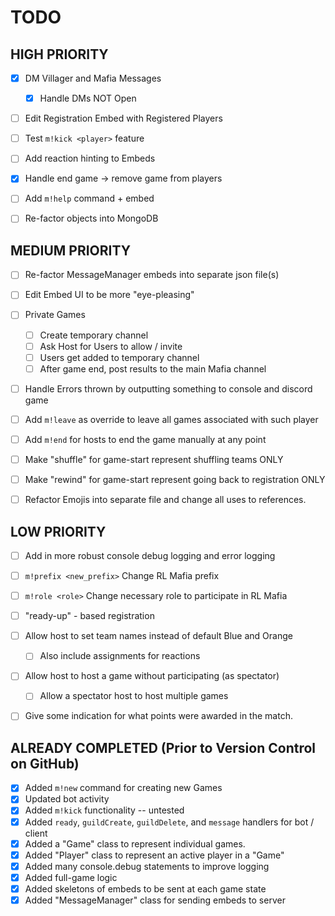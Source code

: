# TODO


## HIGH PRIORITY

- [X] DM Villager and Mafia Messages
  - [X] Handle DMs NOT Open
- [ ] Edit Registration Embed with Registered Players
- [ ] Test `m!kick <player>` feature
- [ ] Add reaction hinting to Embeds
- [X] Handle end game -> remove game from players
- [ ] Add `m!help` command + embed
- [ ] Re-factor objects into MongoDB


## MEDIUM PRIORITY

- [ ] Re-factor MessageManager embeds into separate json file(s)
- [ ] Edit Embed UI to be more "eye-pleasing"
- [ ] Private Games
  - [ ] Create temporary channel
  - [ ] Ask Host for Users to allow / invite
  - [ ] Users get added to temporary channel
  - [ ] After game end, post results to the main Mafia channel
- [ ] Handle Errors thrown by outputting something to console and discord game
- [ ] Add `m!leave` as override to leave all games associated with such player
- [ ] Add `m!end` for hosts to end the game manually at any point
- [ ] Make "shuffle" for game-start represent shuffling teams ONLY
- [ ] Make "rewind" for game-start represent going back to registration ONLY
- [ ] Refactor Emojis into separate file and change all uses to references.


## LOW PRIORITY

- [ ] Add in more robust console debug logging and error logging
- [ ] `m!prefix <new_prefix>` Change RL Mafia prefix
- [ ] `m!role <role>` Change necessary role to participate in RL Mafia
- [ ] "ready-up" - based registration
- [ ] Allow host to set team names instead of default Blue and Orange
  - [ ] Also include assignments for reactions
- [ ] Allow host to host a game without participating (as spectator)
  - [ ] Allow a spectator host to host multiple games
- [ ] Give some indication for what points were awarded in the match.


## ALREADY COMPLETED (Prior to Version Control on GitHub)

- [X] Added `m!new` command for creating new Games
- [X] Updated bot activity
- [X] Added `m!kick` functionality -- untested
- [X] Added `ready`, `guildCreate`, `guildDelete`, and `message` handlers for bot / client
- [X] Added a "Game" class to represent individual games.
- [X] Added "Player" class to represent an active player in a "Game"
- [X] Added many console.debug statements to improve logging
- [X] Added full-game logic
- [X] Added skeletons of embeds to be sent at each game state
- [X] Added "MessageManager" class for sending embeds to server